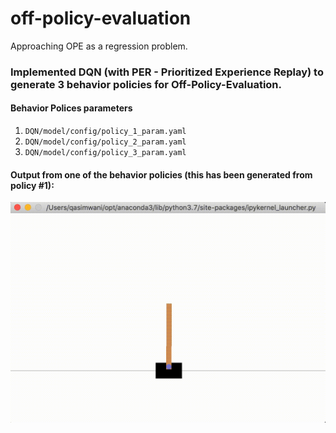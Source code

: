 # off-policy-evaluation
Approaching OPE as a regression problem.

### Implemented DQN (with PER - Prioritized Experience Replay) to generate 3 behavior policies for Off-Policy-Evaluation.

#### Behavior Polices parameters
1. `DQN/model/config/policy_1_param.yaml`
2. `DQN/model/config/policy_2_param.yaml`
3. `DQN/model/config/policy_3_param.yaml`


#### Output from one of the behavior policies (this has been generated from policy #1):
![Optimal Policy](assets/output.gif)
